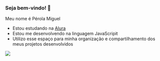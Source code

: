 ### Seja bem-vindo! 🌻

Meu nome é Pérola Miguel

- Estou estudando na [Alura](https://www.alura.com.br)
- Estou me desenvolvendo na linguagem JavaScripit
- Utilizo esse espaço para minha organização e compartilhamento dos meus projetos desenvolvidos

![](https://media.tenor.com/A_Qu6yefx6IAAAAd/vriska-homestuck.gif)
